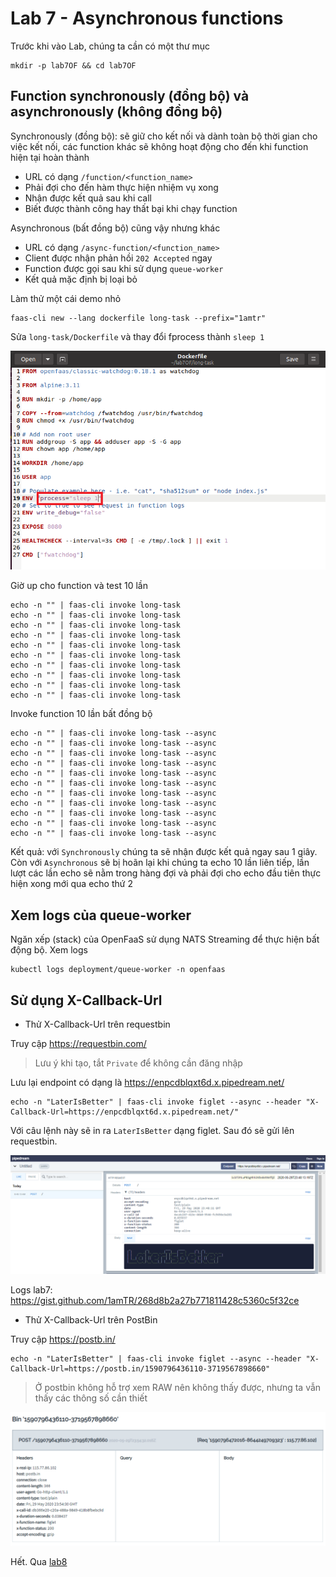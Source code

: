 # Lab 7 - Asynchronous functions

Trước khi vào Lab, chúng ta cần có một thư mục
```
mkdir -p lab7OF && cd lab7OF
```

## Function synchronously (đồng bộ) và asynchronously (không đồng bộ)

Synchronously (đồng bộ): sẽ giữ cho kết nối và dành toàn bộ thời gian cho việc kết nối, các function khác sẽ không hoạt động cho đến khi function hiện tại hoàn thành

- URL có dạng `/function/<function_name>`
- Phải đợi cho đến hàm thực hiện nhiệm vụ xong
- Nhận được kết quả sau khi call
- Biết được thành công hay thất bại khi chạy function

Asynchronous (bất đồng bộ) cũng vậy nhưng khác

- URL có dạng `/async-function/<function_name>`
- Client được nhận phản hồi `202 Accepted` ngay
- Function được gọi sau khi sử dụng `queue-worker` 
- Kết quả mặc định bị loại bỏ

Làm thử một cái demo nhỏ

```
faas-cli new --lang dockerfile long-task --prefix="1amtr"
```

Sửa `long-task/Dockerfile` và thay đổi  fprocess thành `sleep 1`

![](/screenshot/fprocess-long-task.png)

Giờ up cho function và test 10 lần
```
echo -n "" | faas-cli invoke long-task
echo -n "" | faas-cli invoke long-task
echo -n "" | faas-cli invoke long-task
echo -n "" | faas-cli invoke long-task
echo -n "" | faas-cli invoke long-task
echo -n "" | faas-cli invoke long-task
echo -n "" | faas-cli invoke long-task
echo -n "" | faas-cli invoke long-task
echo -n "" | faas-cli invoke long-task
echo -n "" | faas-cli invoke long-task
```

Invoke function 10 lần bất đồng bộ
```
echo -n "" | faas-cli invoke long-task --async
echo -n "" | faas-cli invoke long-task --async
echo -n "" | faas-cli invoke long-task --async
echo -n "" | faas-cli invoke long-task --async
echo -n "" | faas-cli invoke long-task --async
echo -n "" | faas-cli invoke long-task --async
echo -n "" | faas-cli invoke long-task --async
echo -n "" | faas-cli invoke long-task --async
echo -n "" | faas-cli invoke long-task --async
echo -n "" | faas-cli invoke long-task --async
echo -n "" | faas-cli invoke long-task --async
```

Kết quả: với `Synchronously` chúng ta sẽ nhận được kết quả ngay sau 1 giây. Còn với `Asynchronous` sẽ bị hoãn lại khi chúng ta echo 10 lần liên tiếp, lần lượt các lần echo sẽ nằm trong hàng đợi và phải đợi cho echo đầu tiên thực hiện xong mới qua echo thứ 2

## Xem logs của queue-worker

Ngăn xếp (stack) của OpenFaaS sử dụng NATS Streaming để thực hiện bất động bộ. Xem logs
```
kubectl logs deployment/queue-worker -n openfaas
```

## Sử dụng X-Callback-Url

- Thử X-Callback-Url trên requestbin

Truy cập https://requestbin.com/

> Lưu ý khi tạo, tắt `Private` để không cần đăng nhập

Lưu lại endpoint có dạng là https://enpcdblqxt6d.x.pipedream.net/

```
echo -n "LaterIsBetter" | faas-cli invoke figlet --async --header "X-Callback-Url=https://enpcdblqxt6d.x.pipedream.net/"
```

Với câu lệnh này sẽ in ra `LaterIsBetter` dạng figlet. Sau đó sẽ gửi lên requestbin.

![](/screenshot/figlet-requestbin.png)

Logs lab7: https://gist.github.com/1amTR/268d8b2a27b771811428c5360c5f32ce

- Thử X-Callback-Url trên PostBin

Truy cập https://postb.in/

```
echo -n "LaterIsBetter" | faas-cli invoke figlet --async --header "X-Callback-Url=https://postb.in/1590796436110-3719567898660"
```

> Ở postbin không hỗ trợ xem RAW nên không thấy được, nhưng ta vẫn thấy các thông số cần thiết

![](/screenshot/postbin-long-task.png)

Hết. Qua [lab8](lab8.md)